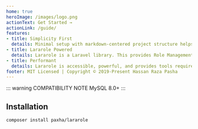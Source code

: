 ```yaml
---
home: true
heroImage: /images/logo.png
actionText: Get Started →
actionLink: /guide/
features:
- title: Simplicity First
  details: Minimal setup with markdown-centered project structure helps you focus on writing.
- title: Lararole Powered
  details: Lararole is a Laravel library. This provides Role Management System with roles and permissions also supports (Nth level) modules.
- title: Performant
  details: Lararole is accessible, powerful, and provides tools required for large, robust applications.
footer: MIT Licensed | Copyright © 2019-Present Hassan Raza Pasha
---
```


::: warning COMPATIBILITY NOTE
MySQL 8.0+
:::

## Installation

    composer install paxha/lararole
